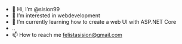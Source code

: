 - 👋 Hi, I’m @sision99
- 👀 I’m interested in webdevelopment 
- 🌱 I’m currently learning how to create a web UI with ASP.NET Core
- ..
- 📫 How to reach me felistasision@gmail.com

<!---
sision99/sision99 is a ✨ special ✨ repository because its `README.md` (this file) appears on your GitHub profile.
You can click the Preview link to take a look at your changes.
--->
